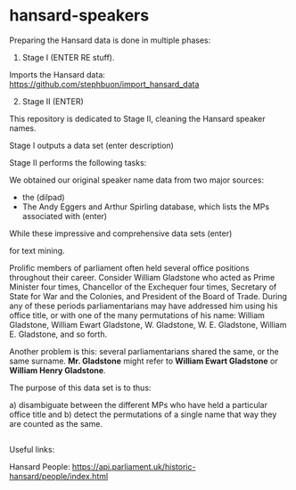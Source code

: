 # hansard-speakers


Preparing the Hansard data is done in multiple phases: 

1) Stage I (ENTER RE stuff). 

Imports the Hansard data: https://github.com/stephbuon/import_hansard_data

2) Stage II (ENTER) 

This repository is dedicated to Stage II, cleaning the Hansard speaker names. 

Stage I outputs a data set (enter description)

Stage II performs the following tasks: 

We obtained our original speaker name data from two major sources: 

- the (dilpad)
- The Andy Eggers and Arthur Spirling database, which lists the MPs associated with (enter) 

While these impressive and comprehensive data sets (enter) 

for text mining. 


Prolific members of parliament often held several office positions throughout their career. Consider William Gladstone who acted as Prime Minister four times, Chancellor of the Exchequer four times, Secretary of State for War and the Colonies, and President of the Board of Trade. During any of these periods parliamentarians may have addressed him using his office title, or with one of the many permutations of his name: William Gladstone, William Ewart Gladstone, W. Gladstone, W. E. Gladstone, William E. Gladstone, and so forth. 

Another problem is this: several parliamentarians shared the same, or the same surname. __Mr. Gladstone__ might refer to __William Ewart Gladstone__ or __William Henry Gladstone__. 



The purpose of this data set is to thus: 

a) disambiguate between the different MPs who have held a particular office title and b) detect the permutations of a single name that way they are counted as the same. 



##

Useful links: 

Hansard People: https://api.parliament.uk/historic-hansard/people/index.html
